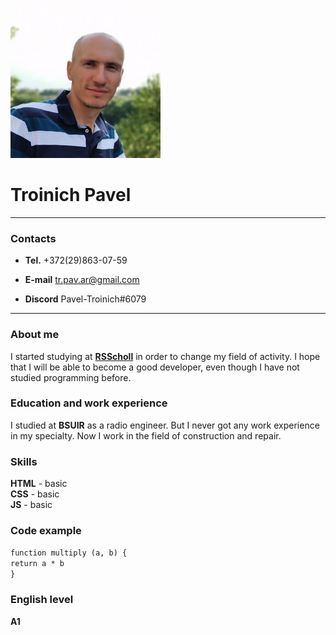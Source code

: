 ![My foto](/my.jpg)
# Troinich Pavel

---

### Contacts

* **Tel.**    +372(29)863-07-59

* **E-mail** tr.pav.ar@gmail.com

* **Discord**  Pavel-Troinich#6079  

---

### About me

I started studying at **[RSScholl](https://rs.school/)** in order to change my field of activity. I hope that I will be able to become a good developer, even though I have not studied programming before. 

### Education and work experience

I studied at **BSUIR** as a radio engineer. But I never got any work experience in my specialty. Now I work in the field of construction and repair. 

### Skills

**HTML** - basic  
**CSS** - basic  
**JS** - basic

### Code example
`function multiply (a, b) { `\
`return a * b`\
`}`


### English level

**A1**
